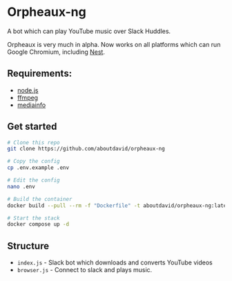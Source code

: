 # Orpheaux-ng

A bot which can play YouTube music over Slack Huddles.

Orpheaux is very much in alpha. Now works on all platforms which can run Google Chromium, including [Nest](https://hackclub.app).

## Requirements:
- [node.js](https://nodejs.org/en)
- [ffmpeg](https://ffmpeg.org/)
- [mediainfo](https://mediaarea.net/en/MediaInfo/Download)

## Get started
```bash
# Clone this repo
git clone https://github.com/aboutdavid/orpheaux-ng

# Copy the config
cp .env.example .env

# Edit the config
nano .env

# Build the container
docker build --pull --rm -f "Dockerfile" -t aboutdavid/orpheaux-ng:latest "."

# Start the stack
docker compose up -d
```

## Structure
- `index.js` - Slack bot which downloads and converts YouTube videos
- `browser.js` - Connect to slack and plays music.